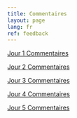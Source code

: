 ```yaml
---
title: Commentaires
layout: page
lang: fr
ref: feedback
---
```

[Jour 1 Commentaires]()

[Jour 2 Commentaires]()

[Jour 3 Commentaires]()

[Jour 4 Commentaires]()

[Jour 5 Commentaires]()
